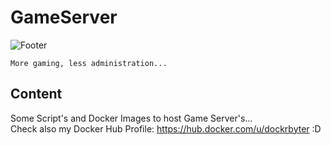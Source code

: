 # GameServer
![Footer](https://github.com/dockrbyter/GameServer/blob/master/mediacontent/doky3.png?raw=true)
```
More gaming, less administration...
```

## Content
Some Script's and Docker Images to host Game Server's...  
Check also my Docker Hub Profile: https://hub.docker.com/u/dockrbyter :D

